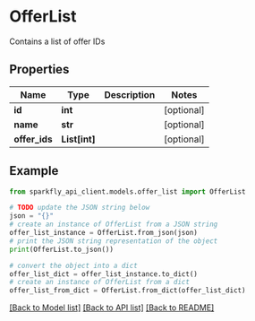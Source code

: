 # OfferList

Contains a list of offer IDs

## Properties

Name | Type | Description | Notes
------------ | ------------- | ------------- | -------------
**id** | **int** |  | [optional] 
**name** | **str** |  | [optional] 
**offer_ids** | **List[int]** |  | [optional] 

## Example

```python
from sparkfly_api_client.models.offer_list import OfferList

# TODO update the JSON string below
json = "{}"
# create an instance of OfferList from a JSON string
offer_list_instance = OfferList.from_json(json)
# print the JSON string representation of the object
print(OfferList.to_json())

# convert the object into a dict
offer_list_dict = offer_list_instance.to_dict()
# create an instance of OfferList from a dict
offer_list_from_dict = OfferList.from_dict(offer_list_dict)
```
[[Back to Model list]](../README.md#documentation-for-models) [[Back to API list]](../README.md#documentation-for-api-endpoints) [[Back to README]](../README.md)


